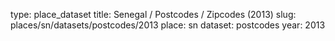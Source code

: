 type: place_dataset
title: Senegal / Postcodes / Zipcodes (2013)
slug: places/sn/datasets/postcodes/2013
place: sn
dataset: postcodes
year: 2013
